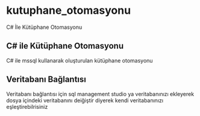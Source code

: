 # kutuphane_otomasyonu
 C# İle Kütüphane Otomasyonu

## C# ile Kütüphane Otomasyonu
C# ile mssql kullanarak oluşturulan kütüphane otomasyonu

## Veritabanı Bağlantısı
Veritabanı bağlantısı için sql management studio ya veritabanınızı ekleyerek dosya içindeki veritabanını deiğiştir diyerek kendi veritabanınızı eşleştirebilrisiniz